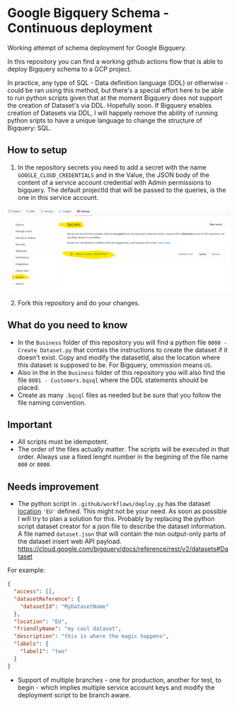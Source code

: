# Google Bigquery Schema - Continuous deployment

Working attempt of schema deployment for Google Bigquery. 

In this repository you can find a working github actions flow that is able to deploy Bigquery schema to a GCP project.

In practice, any type of SQL - Data definition language (DDL) or otherwise - could be ran using this method, but there's a special effort here to be able to run python scripts given that at the moment Bigquery does not support the creation of Dataset's via DDL. Hopefully soon.
If Bigquery enables creation of Datasets via DDL, I will happely remove the ability of running python sripts to have a unique language to change the structure of Bigquery: SQL.

## How to setup
1. In the repository secrets you need to add a secret with the name `GOOGLE_CLOUD_CREDENTIALS` and in the Value, the JSON body of the content of a service account credential with Admin permissions to bigquery. The default projectId that will be passed to the queries, is the one in this service account.

![github secrets](/readme/secrets.png "github secrets")

2. Fork this repository and do your changes. 

## What do you need to know 

* In the `Business` folder of this repository you will find a python file `0000 - Create Dataset.py` that contais the instructions to create the dataset if it doesn't exist. Copy and modify the datasetId, also the location where this dataset is supposed to be. For Bigquery, ommission means `US`.
* Also in the in the `Business` folder of this repository you will also find the file `0001 - Customers.bqsql` where the DDL statements should be placed. 
* Create as many `.bqsql` files as needed but be sure that you follow the file naming convention.

## __Important__
* All scripts must be idempotent.
* The order of the files actually matter. The scripts will be executed in that order. Always use a fixed lenght number in the begining of the file name `000` or `0000`.

## Needs improvement
* The python script in `.github/workflows/deploy.py` has the dataset [location](https://github.com/DamiaoCastro/bigquery-schema-deployment-prototype/blob/main/.github/workflows/deploy.py#L36) `'EU'` defined. This might not be your need. As soon as possible I will try to plan a solution for this. Probably by replacing the python script dataset creator for a json file to describe the dataset information. A file named `dataset.json` that will contain the non output-only parts of the dataset insert web API payload.
https://cloud.google.com/bigquery/docs/reference/rest/v2/datasets#Dataset

For example:
```json
{
  "access": [],
  "datasetReference": {
    "datasetId": "MyDatasetName"
  },
  "location": "EU",
  "friendlyName": "my cool dataset",
  "description": "this is where the magic happens",
  "labels": {
    "label1": "two"
  }
}
```


* Support of multiple branches - one for production, another for test, to begin - which implies multiple service account keys and modify the deployment script to be branch aware.

